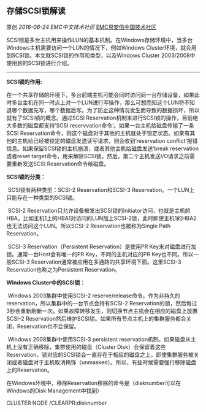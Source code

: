 ## 存储SCSI锁解读

原创 *2016-06-24* *EMC中文技术社区* [EMC易安信中国技术社区](https://mp.weixin.qq.com/s?__biz=MjM5NjY0NzAwMg==&mid=2651771084&idx=3&sn=ecc716c63b22de66b29dfafab99b24e2&scene=21##)

​     SCSI锁是多台主机用来操作LUN的基本机制。在Windows存储环境中，当多台Windows主机需要访问一个LUN的情况下，例如Windows Cluster环境，就会用到SCSI锁。本文就SCSI锁的作用和类型，以及Windows Cluster 2003/2008中使用到的SCSI锁进行介绍。

** **

**SCSI锁的作用:**

 

​     在一个共享存储的环境下，多台前端主机可能会同时访问同一台存储设备，如果此时多台主机在同一时点上对一个LUN进行写操作，那么可想而知这个LUN将不知道哪个数据先写，哪个数据后写。为了防止这种情况发生而导致的数据损坏，所以就有了SCSI锁的概念。通过SCSI Reservation机制来进行SCSI锁的操作，目前绝大多数的磁盘都支持‘SCSI reservvation命令‘。如果一台主机给磁盘传输了一条SCSI Reservation命令，则这个磁盘对于其他的主机就处于锁定状态。如果有其他的主机给已经被锁定的磁盘发送读写请求，则会收到‘reservation conflict’报错信息。如果保留SCSI锁的主机崩溃，或者其他主机给磁盘发送‘break reservation或者reset target命令，用来解除SCSI锁。然后，第二个主机发送I/O请求之前需要重新发送SCSI Reservation命令给磁盘。

 

**SCSI锁的分类：**

 

​     SCSI锁有两种类型：SCSI-2 Reservation和SCSI-3 Reservation。一个LUN上只能存在一种类型的SCSI锁。

​     SCSI-2 Reservation只允许设备被发出SCSI锁的Initiator访问，也就是主机的HBA。比如主机1上的HBA1对访问的LUN加上SCSI-2锁，此时即使主机1的HBA2也无法访问这个LUN。所以SCSI-2 Reservation也被称为Single Path Reservation。

​     SCSI-3 Reservation（Persistent Reservation）是使用PR Key来对磁盘进行加锁。通常一台Host会有唯一的PR Key，不同的主机对应的PR Key也不同。所以一般SCSI-3 Reservation通常被应用在多通路的共享环境下面。这里SCSI-3 Reservation也称之为Persistent Reservation。

 

**Windows Cluster中的SCSI锁：**

 

​     Windows 2003集群中使用SCSI-2 reserve/release命令。作为非持久的reservation，所以集群中的一台节点会持有SCSI-2 Reservation的锁，然后每过3秒会重新刷新一次。如果故障转移发生，则切换节点主机会在相应的磁盘上放置SCSI-2 Reservation然后维护SCSI锁。如果所有节点主机上的集群服务都会关闭，Reservation也不会保留。

​     Windows 2008集群中使用SCSI-3 persistent reservation机制。如果磁盘从主机上没有正确移除，集群使用的磁盘（Cluster Disk）会保留着这些Reservation。锁对应的SCSI锁会一直存在于相应的磁盘之上，即使集群服务被关闭或者磁盘对于主机取消掩饰（unmasked）。所以，有些时候需要强行移除磁盘上的Reservation。

 

​     在Windows环境中，移除Reservation移除的命令是（disknumber可以在Windows的Disk Management中找到）

 

CLUSTER NODE /CLEARPR:disknumber